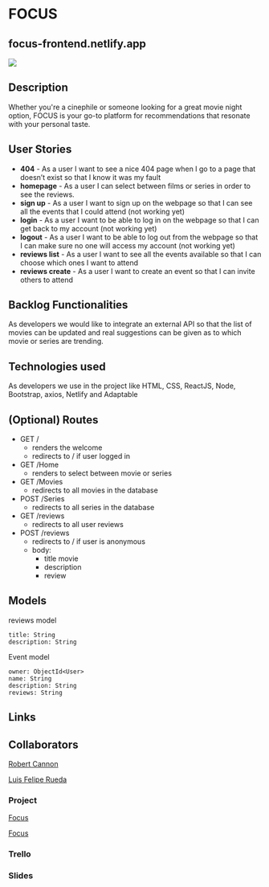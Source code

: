 # FOCUS

## focus-frontend.netlify.app

![](../Project-2/src/assets/FocusLogo_icon.png)

## Description

Whether you're a cinephile or someone looking for a great movie night option, FOCUS is your go-to platform for recommendations that resonate with your personal taste.

## User Stories

- **404** - As a user I want to see a nice 404 page when I go to a page that doesn’t exist so that I know it was my fault
- **homepage** - As a user I can select between films or series in order to see the reviews.
- **sign up** - As a user I want to sign up on the webpage so that I can see all the events that I could attend (not working yet)
- **login** - As a user I want to be able to log in on the webpage so that I can get back to my account (not working yet)
- **logout** - As a user I want to be able to log out from the webpage so that I can make sure no one will access my account (not working yet)
- **reviews list** - As a user I want to see all the events available so that I can choose which ones I want to attend
- **reviews create** - As a user I want to create an event so that I can invite others to attend

## Backlog Functionalities

As developers we would like to integrate an external API so that the list of movies can be updated and real suggestions can be given as to which movie or series are trending.

## Technologies used

As developers we use in the project like HTML, CSS, ReactJS, Node, Bootstrap, axios, Netlify and Adaptable

## (Optional) Routes

- GET /
  - renders the welcome
  - redirects to / if user logged in
- GET /Home
  - renders to select between movie or series
- GET /Movies
  - redirects to all movies in the database
- POST /Series
  - redirects to all series in the database
- GET /reviews
  - redirects to all user reviews
- POST /reviews
  - redirects to / if user is anonymous
  - body:
    - title movie
    - description
    - review

## Models

reviews model

```
title: String
description: String
```

Event model

```
owner: ObjectId<User>
name: String
description: String
reviews: String
```

## Links

## Collaborators

[Robert Cannon](https://github.com/Memoryman2022)

[Luis Felipe Rueda](https://github.com/unidrelyn)

### Project

[Focus](https://github.com/Memoryman2022/Project-2)

[Focus](https://focus-frontend.netlify.app/about)

### Trello

[](https://trello.com/b/dxeUZLfx/react-movie-project)

### Slides

[](https://slides.com/rob_ironhack/deck)
